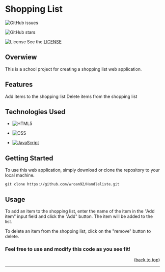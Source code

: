 <a name="readme-top"></a>

# Shopping List



![GitHub issues](https://img.shields.io/github/issues/wroan92/User-login-with-php?style=flat-square)

![GitHub stars](https://img.shields.io/github/stars/wroan92/User-login-with-php?style=flat-square)

![License](https://img.shields.io/badge/license-MIT-blue.svg)
See the [LICENSE](LICENSE.txt) 

## Overwiew
This is a school project for creating a shopping list web application.

## Features
Add items to the shopping list
Delete items from the shopping list

## Technologies Used
- ![HTML5](https://img.shields.io/badge/-HTML5-E34F26?style=flat-square&logo=html5&logoColor=ffffff)

- ![CSS](https://img.shields.io/badge/-CSS-1572B6?style=flat-square&logo=css3&logoColor=ffffff)

- [![JavaScript](https://img.shields.io/badge/JavaScript-ES6-yellow?style=for-the-badge&logo=javascript)](https://www.javascript.com/) 


## Getting Started
To use this web application, simply download or clone the repository to your local machine.
```
git clone https://github.com/wroan92/Handleliste.git
```

## Usage
To add an item to the shopping list, enter the name of the item in the "Add item" input field and click the "Add" button. The item will be added to the list.


To delete an item from the shopping list, click on the "remove" button to delete.



### Feel free to use and modify this code as you see fit!
<p align="right">(<a href="#readme-top">back to top</a>)</p>  
<hr>

